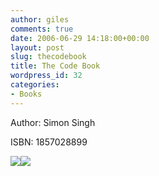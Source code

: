 ```yaml
---
author: giles
comments: true
date: 2006-06-29 14:18:00+00:00
layout: post
slug: thecodebook
title: The Code Book
wordpress_id: 32
categories:
- Books
---
```


Author: Simon Singh  

ISBN: 1857028899  

[![](http://images-eu.amazon.com/images/P/1857028899.02._SCMZZZZZZZ_.jpg)](http://www.amazon.co.uk/exec/obidos/redirect?path=ASIN/1857028899&link_code=as2&camp=1634&tag=vurtcouk-21&creative=6738)![](http://www.assoc-amazon.co.uk/e/ir?t=vurtcouk-21&l=as2&o=2&a=1857028899)  

